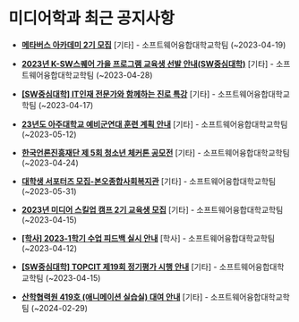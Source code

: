 # 미디어학과 최근 공지사항

* **[메타버스 아카데미 2기 모집](https://media.ajou.ac.kr/media/board/board01.jsp?mode=view&amp;article_no=234667&amp;board_wrapper=%2Fmedia%2Fboard%2Fboard01.jsp&amp;pager.offset=0&amp;board_no=304)**
 [기타] - 소프트웨어융합대학교학팀 (~2023-04-19)

* **[2023년 K-SW스퀘어 가을 프로그램 교육생 선발 안내(SW중심대학)](https://media.ajou.ac.kr/media/board/board01.jsp?mode=view&amp;article_no=234628&amp;board_wrapper=%2Fmedia%2Fboard%2Fboard01.jsp&amp;pager.offset=0&amp;board_no=304)**
 [기타] - 소프트웨어융합대학교학팀 (~2023-04-28)

* **[[SW중심대학] IT인재 전문가와 함께하는 진로 특강](https://media.ajou.ac.kr/media/board/board01.jsp?mode=view&amp;article_no=234595&amp;board_wrapper=%2Fmedia%2Fboard%2Fboard01.jsp&amp;pager.offset=0&amp;board_no=304)**
 [기타] - 소프트웨어융합대학교학팀 (~2023-04-17)

* **[23년도 아주대학교 예비군연대 훈련 계획 안내](https://media.ajou.ac.kr/media/board/board01.jsp?mode=view&amp;article_no=234592&amp;board_wrapper=%2Fmedia%2Fboard%2Fboard01.jsp&amp;pager.offset=0&amp;board_no=304)**
 [기타] - 소프트웨어융합대학교학팀 (~2023-05-12)

* **[한국언론진흥재단 제 5회 청소년 체커톤 공모전](https://media.ajou.ac.kr/media/board/board01.jsp?mode=view&amp;article_no=234580&amp;board_wrapper=%2Fmedia%2Fboard%2Fboard01.jsp&amp;pager.offset=0&amp;board_no=304)**
 [기타] - 소프트웨어융합대학교학팀 (~2023-04-24)

* **[대학생 서포터즈 모집-본오종합사회복지관](https://media.ajou.ac.kr/media/board/board01.jsp?mode=view&amp;article_no=234545&amp;board_wrapper=%2Fmedia%2Fboard%2Fboard01.jsp&amp;pager.offset=0&amp;board_no=304)**
 [기타] - 소프트웨어융합대학교학팀 (~2023-05-31)

* **[2023년 미디어 스킬업 캠프 2기 교육생 모집](https://media.ajou.ac.kr/media/board/board01.jsp?mode=view&amp;article_no=234513&amp;board_wrapper=%2Fmedia%2Fboard%2Fboard01.jsp&amp;pager.offset=0&amp;board_no=304)**
 [기타] - 소프트웨어융합대학교학팀 (~2023-04-15)

* **[[학사] 2023-1학기 수업 피드백 실시 안내](https://media.ajou.ac.kr/media/board/board01.jsp?mode=view&amp;article_no=234419&amp;board_wrapper=%2Fmedia%2Fboard%2Fboard01.jsp&amp;pager.offset=0&amp;board_no=304)**
 [학사] - 소프트웨어융합대학교학팀 (~2023-04-12)

* **[[SW중심대학] TOPCIT 제19회 정기평가 시행 안내](https://media.ajou.ac.kr/media/board/board01.jsp?mode=view&amp;article_no=234403&amp;board_wrapper=%2Fmedia%2Fboard%2Fboard01.jsp&amp;pager.offset=0&amp;board_no=304)**
 [기타] - 소프트웨어융합대학교학팀 (~2023-04-15)

* **[산학협력원 419호 (애니메이션 실습실) 대여 안내](https://media.ajou.ac.kr/media/board/board01.jsp?mode=view&amp;article_no=234388&amp;board_wrapper=%2Fmedia%2Fboard%2Fboard01.jsp&amp;pager.offset=0&amp;board_no=304)**
 [기타] - 소프트웨어융합대학교학팀 (~2024-02-29)
